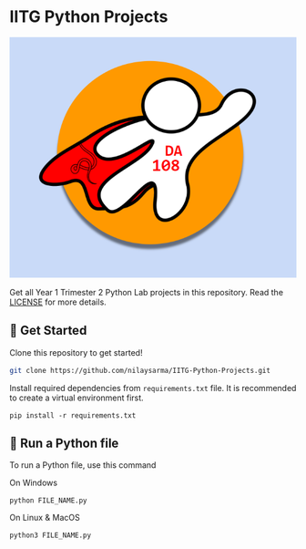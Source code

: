 # IITG Python Projects

![DA 108](DA108.png)

Get all Year 1 Trimester 2 Python Lab projects in this repository. Read the [LICENSE](LICENSE) for more details.

## 🚀 Get Started
Clone this repository to get started!
```sh
git clone https://github.com/nilaysarma/IITG-Python-Projects.git
```

Install required dependencies from `requirements.txt` file. It is recommended to create a virtual environment first.
```
pip install -r requirements.txt
```

## 🐍 Run a Python file
To run a Python file, use this command

On Windows
```
python FILE_NAME.py
```
On Linux & MacOS
```
python3 FILE_NAME.py
```